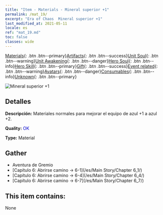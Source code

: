 ```yaml
---
title: "Item - Materials - Mineral superior +1"
permalink: /mat_19/
excerpt: "Era of Chaos  Mineral superior +1"
last_modified_at: 2021-05-11
locale: es
ref: "mat_19.md"
toc: false
classes: wide
---
```

 [Materials](/ItemsES/){: .btn .btn--primary}[Artifacts](/ItemsES/Artifacts/){: .btn .btn--success}[Unit Soul](/ItemsES/UnitSoul/){: .btn .btn--warning}[Unit Awakening](/ItemsES/UnitAwakening/){: .btn .btn--danger}[Hero Soul](/ItemsES/HeroSoul/){: .btn .btn--info}[Hero Skill](/ItemsES/HeroSkill/){: .btn .btn--primary}[Gift](/ItemsES/Gift/){: .btn .btn--success}[Event related](/ItemsES/Events/){: .btn .btn--warning}[Avatars](/ItemsES/Avatars/){: .btn .btn--danger}[Consumables](/ItemsES/Consumables/){: .btn .btn--info}[Unknown](/ItemsES/Unknown/){: .btn .btn--primary}

 ![Mineral superior +1](/images/t/i_cailiao_kuangshi1.png)

## Detalles
 **Descripción:** Materiales normales para mejorar el equipo de azul +1 a azul +2.

 **Quality:** <span style="color: #0000CD">OK</span>

 **Type:** Material

## Gather

*    Aventura de Gremio 
*    [Capítulo 6: Abrirse camino -> 6-1](/es/Main Story/Chapter 6_1/) 
*    [Capítulo 6: Abrirse camino -> 6-4](/es/Main Story/Chapter 6_4/) 
*    [Capítulo 6: Abrirse camino -> 6-7](/es/Main Story/Chapter 6_7/) 

## This item contains:

  None


